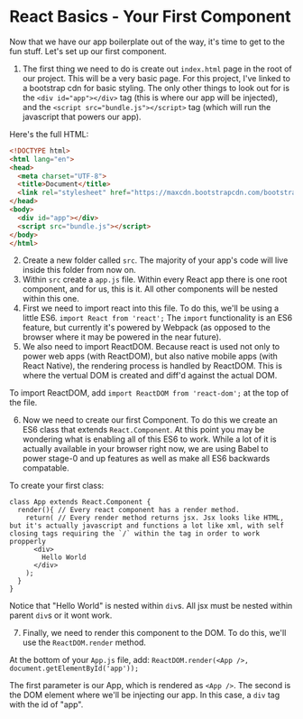 # React Basics - Your First Component

Now that we have our app boilerplate out of the way, it's time to get to the fun stuff. Let's set up our first component.

1. The first thing we need to do is create out `index.html` page in the root of our project. This will be a very basic page. For this project, I've linked to a bootstrap cdn for basic styling. The only other things to look out for is the `<div id="app"></div>` tag (this is where our app will be injected), and the `<script src="bundle.js"></script>` tag (which will run the javascript that powers our app).

Here's the full HTML:

```html
<!DOCTYPE html>
<html lang="en">
<head>
  <meta charset="UTF-8">
  <title>Document</title>
  <link rel="stylesheet" href="https://maxcdn.bootstrapcdn.com/bootstrap/3.3.6/css/bootstrap.min.css">
</head>
<body>
  <div id="app"></div>
  <script src="bundle.js"></script>
</body>
</html>
```
2. Create a new folder called `src`. The majority of your app's code will live inside this folder from now on.
3. Within `src` create a `app.js` file. Within every React app there is one root component, and for us, this is it. All other components will be nested within this one.
4. First we need to import react into this file. To do this, we'll be using a little ES6. `import React from 'react';` The `import` functionality is an ES6 feature, but currently it's powered by Webpack (as opposed to the browser where it may be powered in the near future).
5. We also need to import ReactDOM. Because react is used not only to power web apps (with ReactDOM), but also native mobile apps (with React Native), the rendering process is handled by ReactDOM. This is where the vertual DOM is created and diff'd against the actual DOM.

To import ReactDOM, add `import ReactDOM from 'react-dom';` at the top of the file.

6. Now we need to create our first Component. To do this we create an ES6 class that extends `React.Component`. At this point you may be wondering what is enabling all of this ES6 to work. While a lot of it is actually available in your browser right now, we are using Babel to power stage-0 and up features as well as make all ES6 backwards compatable.

To create your first class:

```javascipt
class App extends React.Component {
  render(){ // Every react component has a render method.
    return( // Every render method returns jsx. Jsx looks like HTML, but it's actually javascript and functions a lot like xml, with self closing tags requiring the `/` within the tag in order to work propperly
      <div>
        Hello World
      </div>
    );
  }
}
```

Notice that "Hello World" is nested within `div`s. All jsx must be nested within parent `div`s or it wont work.

7. Finally, we need to render this component to the DOM. To do this, we'll use the `ReactDOM.render` method.

At the bottom of your `App.js` file, add: `ReactDOM.render(<App />, document.getElementById('app'));`

The first parameter is our App, which is rendered as `<App />`. The second is the DOM element where we'll be injecting our app. In this case, a `div` tag with the id of "app".